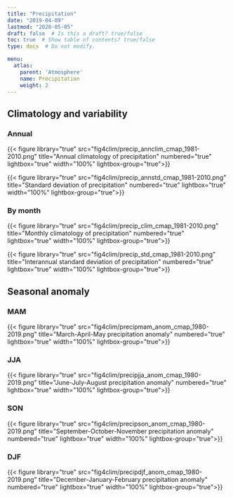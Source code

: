 ```yaml
---
title: "Precipitation"
date: "2019-04-09"
lastmod: "2020-05-05"
draft: false  # Is this a draft? true/false
toc: true  # Show table of contents? true/false
type: docs  # Do not modify.

menu:
  atlas:
    parent: 'Atmosphere'
    name: Precipitation
    weight: 2
---
```


<!-- {{% toc %}} -->

## Climatology and variability

### Annual

{{< figure library="true"  src="fig4clim/precip_annclim_cmap_1981-2010.png" title="Annual climatology of precipitation" numbered="true" lightbox="true" width="100%"  lightbox-group="true">}}

{{< figure library="true"  src="fig4clim/precip_annstd_cmap_1981-2010.png" title="Standard deviation of precipitation" numbered="true" lightbox="true" width="100%"  lightbox-group="true">}}

### By month

{{< figure library="true"  src="fig4clim/precip_clim_cmap_1981-2010.png" title="Monthly climatology of precipitation" numbered="true" lightbox="true" width="100%"  lightbox-group="true">}}

{{< figure library="true"  src="fig4clim/precip_std_cmap_1981-2010.png" title="Interannual standard deviation of precipitation" numbered="true" lightbox="true" width="100%"  lightbox-group="true">}}

## Seasonal anomaly

### MAM
{{< figure library="true"  src="fig4clim/precipmam_anom_cmap_1980-2019.png" title="March-April-May precipitation anomaly" numbered="true" lightbox="true" width="100%"  lightbox-group="true">}}

### JJA
{{< figure library="true"  src="fig4clim/precipjja_anom_cmap_1980-2019.png" title="June-July-August precipitation anomaly" numbered="true" lightbox="true" width="100%"  lightbox-group="true">}}

### SON
{{< figure library="true"  src="fig4clim/precipson_anom_cmap_1980-2019.png" title="September-October-November precipitation anomaly" numbered="true" lightbox="true" width="100%"  lightbox-group="true">}}

### DJF
{{< figure library="true"  src="fig4clim/precipdjf_anom_cmap_1980-2019.png" title="December-January-February precipitation anomaly" numbered="true" lightbox="true" width="100%"  lightbox-group="true">}}
